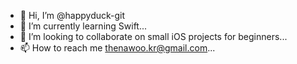 - 👋 Hi, I’m @happyduck-git
- 🌱 I’m currently learning Swift...
- 💞️ I’m looking to collaborate on small iOS projects for beginners...
- 📫 How to reach me thenawoo.kr@gmail.com...

<!---
happyduck-git/happyduck-git is a ✨ special ✨ repository because its `README.md` (this file) appears on your GitHub profile.
You can click the Preview link to take a look at your changes.
--->
